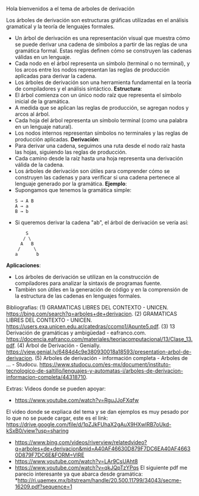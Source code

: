 Hola bienvenidos a el tema de arboles de derivación

Los árboles de derivación son estructuras gráficas utilizadas en el análisis gramatical y la teoría de lenguajes formales.
   - Un árbol de derivación es una representación visual que muestra cómo se puede derivar una cadena de símbolos a partir de las reglas de una gramática formal. Estas reglas definen cómo se construyen las cadenas válidas en un lenguaje.
   - Cada nodo en el árbol representa un símbolo (terminal o no terminal), y los arcos entre los nodos representan las reglas de producción aplicadas para derivar la cadena.
   - Los árboles de derivación son una herramienta fundamental en la teoría de compiladores y el análisis sintáctico.
 **Estructura**:
   - El árbol comienza con un único nodo raíz que representa el símbolo inicial de la gramática.
   - A medida que se aplican las reglas de producción, se agregan nodos y arcos al árbol.
   - Cada hoja del árbol representa un símbolo terminal (como una palabra en un lenguaje natural).
   - Los nodos internos representan símbolos no terminales y las reglas de producción aplicadas.
**Derivación**:
   - Para derivar una cadena, seguimos una ruta desde el nodo raíz hasta las hojas, siguiendo las reglas de producción.
   - Cada camino desde la raíz hasta una hoja representa una derivación válida de la cadena.
   - Los árboles de derivación son útiles para comprender cómo se construyen las cadenas y para verificar si una cadena pertenece al lenguaje generado por la gramática.
**Ejemplo**:
   - Supongamos que tenemos la gramática simple:
     ```
     S → A B
     A → a
     B → b
     ```
   - Si queremos derivar la cadena "ab", el árbol de derivación se vería así:
     ```
         S
        / \
       A   B
      /     \
     a       b
     ```
**Aplicaciones**:
   - Los árboles de derivación se utilizan en la construcción de compiladores para analizar la sintaxis de programas fuente.
   - También son útiles en la generación de código y en la comprensión de la estructura de las cadenas en lenguajes formales.

Bibliografías: 
(1) GRAMATICAS LIBRES DEL CONTEXTO - UNICEN. https://bing.com/search?q=arboles+de+derivacion.
(2) GRAMATICAS LIBRES DEL CONTEXTO - UNICEN. https://users.exa.unicen.edu.ar/catedras/ccomp1/Apunte5.pdf.
(3) 13 Derivación de gramáticas y ambigüedad - eafranco.com. https://docencia.eafranco.com/materiales/teoriacomputacional/13/Clase_13.pdf.
(4) Árbol de Derivación - Genially. https://view.genial.ly/6484d4c9e380930018a18593/presentation-arbol-de-derivacion.
(5) Arboles de derivación - información completa - Arboles de ... - Studocu. https://www.studocu.com/es-mx/document/instituto-tecnologico-de-saltillo/lenguajes-y-automatas-i/arboles-de-derivacion-informacion-completa/44318710.

Extras: 
Videos donde se pueden apoyar: 
* https://www.youtube.com/watch?v=RguJJoFXqfw

El video donde se expliaca del tema y se dan ejemplos es muy pesado por lo que no se puede cargar, este es el link: 
https://drive.google.com/file/d/1pZJkFUhaX2gAuX9HXwlRB7oUkd-kSxB0/view?usp=sharing
* https://www.bing.com/videos/riverview/relatedvideo?q=arboles+de+derivacion&mid=A40AF46630D879F7DC6EA40AF46630D879F7DC6E&FORM=VIRE
* https://www.youtube.com/watch?v=LAr9CsUAht8
* https://www.youtube.com/watch?v=qkJQpTzYPqs
El siguiente pdf me parecio interesante ya que abarca desde gramática: 
*http://ri.uaemex.mx/bitstream/handle/20.500.11799/34043/secme-16209.pdf?sequence=1
